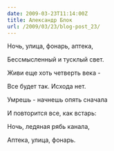 ```yaml
---
date: 2009-03-23T11:14:00Z
title: Александр Блок
url: /2009/03/23/blog-post_23/
---
```


Ночь, улица, фонарь, аптека,

Бессмысленный и тусклый свет.

Живи еще хоть четверть века -

Все будет так. Исхода нет.


Умрешь - начнешь опять сначала

И повторится все, как встарь:

Ночь, ледяная рябь канала,

Аптека, улица, фонарь.
